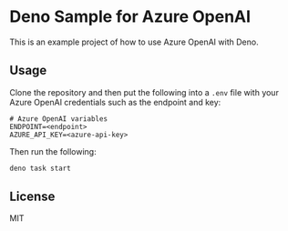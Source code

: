 # Deno Sample for Azure OpenAI

This is an example project of how to use Azure OpenAI with Deno.

## Usage

Clone the repository and then put the following into a `.env` file with your Azure OpenAI credentials such as the endpoint and key:

```env
# Azure OpenAI variables
ENDPOINT=<endpoint>
AZURE_API_KEY=<azure-api-key>
```

Then run the following:

```sh
deno task start
```

## License

MIT
